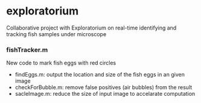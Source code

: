 # exploratorium
Collaborative project with Exploratorium on real-time identifying and tracking fish samples under microscope

### fishTracker.m
New code to mark fish eggs with red circles
* findEggs.m: output the location and size of the fish eggs in an given image
* checkForBubble.m: remove false positives (air bubbles) from the result
* sacleImage.m: reduce the size of input image to accelarate computation
